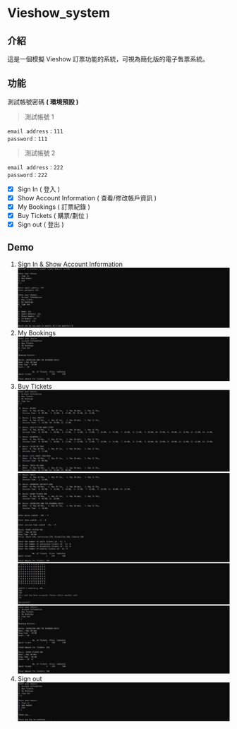 # Vieshow_system

## 介紹

這是一個模擬 Vieshow 訂票功能的系統，可視為簡化版的電子售票系統。

## 功能

測試帳號密碼 **( 環境預設 )**

> 測試帳號 1

    email address：111
    password：111
        
> 測試帳號 2
    
    email address：222
    password：222

- [x] Sign In ( 登入 )
- [x] Show Account Information ( 查看/修改帳戶資訊 )
- [x] My Bookings ( 訂票紀錄 )
- [x] Buy Tickets ( 購票/劃位 )
- [x] Sign out ( 登出 )

## Demo

1. Sign In & Show Account Information
    ![Sign In & Show Account Information](./assets/images/1.%20Sign%20In%20&%20Show%20Account%20Information.JPG)
2. My Bookings 
    ![My Bookings](./assets/images/2.%20My%20Bookings.JPG)
3. Buy Tickets
    ![Buy Tickets](./assets/images/3.%20Buy%20Tickets_1.JPG)
    ![Buy Tickets](./assets/images/3.%20Buy%20Tickets_2.JPG)
    ![Buy Tickets](./assets/images/3.%20Buy%20Tickets_3.JPG)
    ![Buy Tickets](./assets/images/3.%20Buy%20Tickets_4.JPG)
4. Sign out
    ![Sign out](./assets/images/4.%20Sign%20out.JPG)